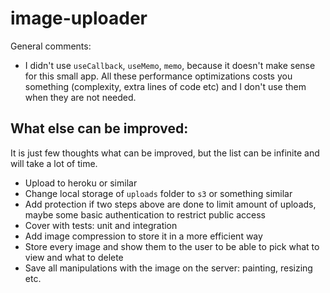 # image-uploader

General comments:

- I didn't use `useCallback`, `useMemo`, `memo`, because it doesn't make sense for this small app. All these performance optimizations costs you something (complexity, extra lines of code etc) and I don't use them when they are not needed.

## What else can be improved:

It is just few thoughts what can be improved, but the list can be infinite and will take a lot of time.

- Upload to heroku or similar
- Change local storage of `uploads` folder to `s3` or something similar
- Add protection if two steps above are done to limit amount of uploads, maybe some basic authentication to restrict public access
- Cover with tests: unit and integration
- Add image compression to store it in a more efficient way
- Store every image and show them to the user to be able to pick what to view and what to delete
- Save all manipulations with the image on the server: painting, resizing etc.
